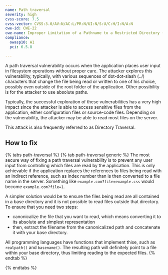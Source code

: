 ```yaml
---
name: Path traversal
severity: high
cvss-score: 7.5
cvss-vector: CVSS:3.0/AV:N/AC:L/PR:N/UI:N/S:U/C:H/I:N/A:N
cwe-id: CWE-22
cwe-name: Improper Limitation of a Pathname to a Restricted Directory ('Path Traversal')
compliance:
  owasp10: A1
  pci: 6.5.8

---            
```


A path traversal vulnerability occurs when the application places user input in filesystem operations without proper care. The attacker explores this vulnerability, typically, with various sequences of dot-dot-slash (../) characters that change the file being read or written to one of his choice, possibly even outside of the root folder of the application. Other possibility is for the attacker to use absolute paths.

Typically, the successful exploration of these vulnerabilities has a very high impact since the attacker is able to access sensitive files from the application, either configuration files or source-code files. Depending on the vulnerability, the attacker may be able to read most files on the server.

This attack is also frequently referred to as Directory Traversal.

## How to fix

{% tabs path-traversal %}
{% tab path-traversal generic %}
The most secure way of fixing a path traversal vulnerability is to prevent any user input from controlling which files are read by the application. This is only achievable if the application replaces the references to files being read with an indirect reference, such as index number than is then converted to a file name in the server. Something like `example.com?file=example.css` would become `example.com?file=1`.

A simpler solution would be to ensure the files being read are all contained in a base directory and it is not possible to read files outside that directory. To ensure that you need two steps:
* canonicalize the file that you want to read, which means converting it to its absolute and simplest representation
* then, extract the filename from the canonicalized path and concatenate it with your base directory.

All programming languages have functions that implement thise, such as `realpath()` and `basename()`. The resulting path will definitely point to a file within your base directory, thus limiting reading to the expected files.
{% endtab %}

{% endtabs %}
